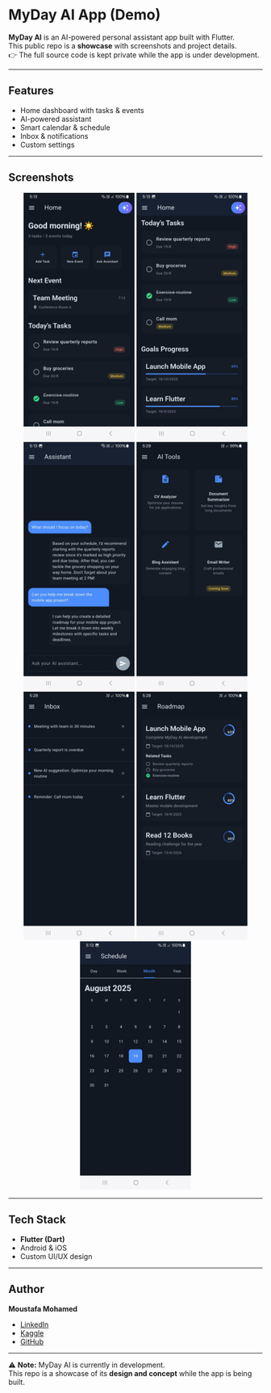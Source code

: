 # MyDay AI App (Demo)

**MyDay AI** is an AI-powered personal assistant app built with Flutter.  
This public repo is a **showcase** with screenshots and project details.  
👉 The full source code is kept private while the app is under development.

---

## Features
- Home dashboard with tasks & events  
- AI-powered assistant  
- Smart calendar & schedule  
- Inbox & notifications  
- Custom settings  

---

## Screenshots

<p align="center">
  <img src="screenshots/home.png" width="220" alt="Home" />
  <img src="screenshots/home2.png" width="220" alt="Home (alt)" />
  <img src="screenshots/ai-assistant.png" width="220" alt="AI Assistant" />
  <img src="screenshots/ai-tools.png" width="220" alt="AI Tools" />
  <img src="screenshots/inbox.png" width="220" alt="Inbox" />
  <img src="screenshots/roadmap.png" width="220" alt="Roadmap" />
  <img src="screenshots/schedule.png" width="220" alt="Schedule" />
</p>

---

## Tech Stack
- **Flutter (Dart)**
- Android & iOS
- Custom UI/UX design

---

## Author
**Moustafa Mohamed**  
- [LinkedIn](https://www.linkedin.com/in/moustafamohamed01/)  
- [Kaggle](https://www.kaggle.com/moustafamohamed01)  
- [GitHub](https://github.com/MoustafaMohamed01)

---

⚠️ **Note:** MyDay AI is currently in development.  
This repo is a showcase of its **design and concept** while the app is being built.
